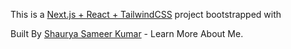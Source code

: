 This is a [Next.js + React + TailwindCSS](https://nextjs.org) project bootstrapped with

Built By [Shaurya Sameer Kumar](https://www.instagram.com/sskuumaarr/) - Learn More About Me.




